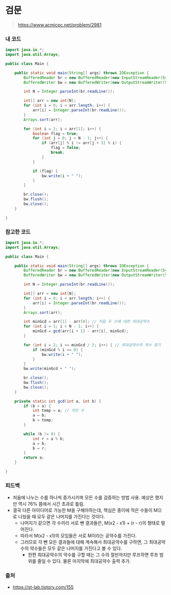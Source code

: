 # 검문

> https://www.acmicpc.net/problem/2981

### 내 코드

```java
import java.io.*;
import java.util.Arrays;

public class Main {

    public static void main(String[] args) throws IOException {
        BufferedReader br = new BufferedReader(new InputStreamReader(System.in));
        BufferedWriter bw = new BufferedWriter(new OutputStreamWriter(System.out));

        int N = Integer.parseInt(br.readLine());

        int[] arr = new int[N];
        for (int i = 0; i < arr.length; i++) {
            arr[i] = Integer.parseInt(br.readLine());
        }
        Arrays.sort(arr);

        for (int i = 2; i < arr[1]; i++) {
            boolean flag = true;
            for (int j = 0; j < N - 1; j++) {
                if (arr[j] % i != arr[j + 1] % i) {
                    flag = false;
                    break;
                }
            }

            if (flag) {
                bw.write(i + " ");
            }
        }

        br.close();
        bw.flush();
        bw.close();
    }

}
```

### 참고한 코드

```java
import java.io.*;
import java.util.Arrays;

public class Main {

    public static void main(String[] args) throws IOException {
        BufferedReader br = new BufferedReader(new InputStreamReader(System.in));
        BufferedWriter bw = new BufferedWriter(new OutputStreamWriter(System.out));

        int N = Integer.parseInt(br.readLine());

        int[] arr = new int[N];
        for (int i = 0; i < arr.length; i++) {
            arr[i] = Integer.parseInt(br.readLine());
        }
        Arrays.sort(arr);

        int minGcd = arr[1] - arr[0]; // 처음 두 수에 대한 최대공약수
        for (int i = 1; i < N - 1; i++) {
            minGcd = gcd(arr[i + 1] - arr[i], minGcd);
        }

        for (int i = 2; i <= minGcd / 2; i++) { // 최대공약수의 약수 찾기
            if (minGcd % i == 0) {
                bw.write(i + " ");
            }
        }
        bw.write(minGcd + " ");

        br.close();
        bw.flush();
        bw.close();
    }

    private static int gcd(int a, int b) {
        if (b > a) {
            int temp = a; // 작은 수
            a = b;
            b = temp;
        }

        while (b != 0) {
            int r = a % b;
            a = b;
            b = r;
        }
        return a;
    }

}
```

### 피드백

- 처음에 나누는 수를 하나씩 증가시키며 모든 수를 검증하는 방법 사용. 예상은 했지만 역시 76% 쯤에서 시간 초과로 틀림.
- 결국 다른 아이디어로 가능한 M을 구해야하는데, 핵심은 종이에 적은 수들이 M으로 나눴을 때 모두 같은 나머지를 가진다는 것이다.
    - 나머지가 같으면 각 수끼리 서로 뺀 결과들은, M(x2 - x1) + (r - r)의 형태로 떨어진다.
    - 따라서 M(x2 - x1)의 모임들은 서로 M이라는 공약수를 가진다.
    - 그러므로 각 뺀 모든 결과들에 대해 계속해서 최대공약수를 구하면, 그 최대공약수의 약수들은 모두 같은 나머지를 가진다고 볼 수 있다.
        - 한편 최대공약수의 약수를 구할 때는 그 수의 절반까지만 루프하면 루프 범위를 줄일 수 있다. 물론 마지막에 최대공약수 출력 추가.

### 출처

- https://st-lab.tistory.com/155